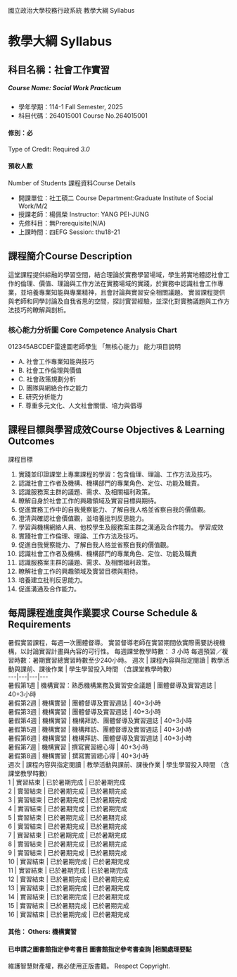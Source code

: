 國立政治大學校務行政系統 教學大綱 Syllabus
# 教學大綱 Syllabus
##  科目名稱：社會工作實習
#####  Course Name: Social Work Practicum
  * 學年學期：114-1 Fall Semester, 2025 
  * 科目代碼：264015001 Course No.264015001
#### 修別：必
Type of Credit: Required 
_3.0_
#### 預收人數
Number of Students
課程資料Course Details
  * 開課單位：社工碩二 Course Department:Graduate Institute of Social Work/M/2 
  * 授課老師：楊佩榮 Instructor: YANG PEI-JUNG 
  * 先修科目：無Prerequisite(N/A)
  * 上課時間：四EFG Session: thu18-21
##  課程簡介Course Description
這堂課程提供綜融的學習空間，結合理論於實務學習場域，學生將實地體認社會工作的倫理、價值、理論與工作方法在實務場域的實踐，於實務中認識社會工作專業，並培養專業知能與專業精神，且會討論與實習安全相關議題。
實習課程提供與老師和同學討論及自我省思的空間，探討實習經驗，並深化對實務議題與工作方法技巧的瞭解與剖析。
###  核心能力分析圖 Core Competence Analysis Chart
012345ABCDEF雷達圖老師學生
「無核心能力」 
能力項目說明
  * A. 社會工作專業知能與技巧
  * B. 社會工作倫理與價值
  * C. 社會政策規劃分析
  * D. 團隊與網絡合作之能力
  * E. 研究分析能力
  * F. 尊重多元文化、人文社會關懷、培力與倡導
##  課程目標與學習成效Course Objectives & Learning Outcomes 
課程目標
  1. 實踐並印證課堂上專業課程的學習：包含倫理、理論、工作方法及技巧。
  2. 認識社會工作者及機構、機構部門的專業角色、定位、功能及職責。 
  3. 認識服務案主群的議題、需求、及相關福利政策。 
  4. 瞭解自身於社會工作的興趣領域及實習目標與期待。 
  5. 促進實務工作中的自我覺察能力、了解自我人格並省察自我的價值觀。
  6. 澄清與確認社會價值觀，並培養批判反思能力。
  7. 學習與機構網絡人員、他校學生及服務案主群之溝通及合作能力。
學習成效
  1. 實踐社會工作倫理、理論、工作方法及技巧。
  2. 促進自我覺察能力、了解自我人格並省察自我的價值觀。
  3. 認識社會工作者及機構、機構部門的專業角色、定位、功能及職責
  4. 認識服務案主群的議題、需求、及相關福利政策。 
  5. 瞭解社會工作的興趣領域及實習目標與期待。
  6. 培養建立批判反思能力。
  7. 促進溝通及合作能力。
##  每周課程進度與作業要求 Course Schedule & Requirements
暑假實習課程，每週一次團體督導。
實習督導老師在實習期間依實際需要訪視機構，以討論實習計畫與內容的可行性。
每週課堂教學時數： _3_ 小時
每週預習／複習時數：暑期實習總實習時數至少240小時。
週次 |  課程內容與指定閱讀 |  教學活動與課前、課後作業 |  學生學習投入時間 （含課堂教學時數）  
---|---|---|---  
暑假第1週 |  機構實習：熟悉機構業務及實習安全議題 |  團體督導及實習週誌 |  40+3小時  
暑假第2週 |  機構實習 |  團體督導及實習週誌 |  40+3小時  
暑假第3週 |  機構實習 |  團體督導及實習週誌 |  40+3小時  
暑假第4週 |  機構實習 |  機構拜訪、團體督導及實習週誌 |  40+3小時  
暑假第5週 |  機構實習 |  機構拜訪、團體督導及實習週誌 |  40+3小時  
暑假第6週 |  機構實習 |  機構拜訪、團體督導及實習週誌 |  40+3小時  
暑假第7週 |  機構實習 |  撰寫實習總心得 |  40+3小時  
暑假第8週 |  機構實習 |  撰寫實習總心得 |  40+3小時  
週次 |  課程內容與指定閱讀 |  教學活動與課前、課後作業 |  學生學習投入時間 （含課堂教學時數）  
1 |  實習結束 |  已於暑期完成 |  已於暑期完成  
2 |  實習結束 |  已於暑期完成 |  已於暑期完成  
3 |  實習結束 |  已於暑期完成 |  已於暑期完成  
4 |  實習結束 |  已於暑期完成 |  已於暑期完成  
5 |  實習結束 |  已於暑期完成 |  已於暑期完成  
6 |  實習結束 |  已於暑期完成 |  已於暑期完成  
7 |  實習結束 |  已於暑期完成 |  已於暑期完成  
8 |  實習結束 |  已於暑期完成 |  已於暑期完成  
9 |  實習結束 |  已於暑期完成 |  已於暑期完成  
10 |  實習結束 |  已於暑期完成 |  已於暑期完成  
11 |  實習結束 |  已於暑期完成 |  已於暑期完成  
12 |  實習結束 |  已於暑期完成 |  已於暑期完成  
13 |  實習結束 |  已於暑期完成 |  已於暑期完成  
14 |  實習結束 |  已於暑期完成 |  已於暑期完成  
15 |  實習結束 |  已於暑期完成 |  已於暑期完成  
16 |  實習結束 |  已於暑期完成 |  已於暑期完成  
####  其他： Others: 機構實習 
####  已申請之圖書館指定參考書目  圖書館指定參考書查詢 |相關處理要點
維護智慧財產權，務必使用正版書籍。 Respect Copyright.